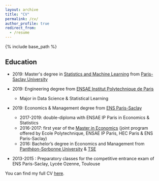 ```yaml
---
layout: archive
title: "CV"
permalink: /cv/
author_profile: true
redirect_from:
  - /resume
---
```


{% include base_path %}



## Education

- 2019: Master's degree in [Statistics and Machine Learning](https://master-statml.imo.universite-paris-saclay.fr/) from [Paris-Saclay University](https://www.universite-paris-saclay.fr/en)
  
- 2019: Engineering degree from [ENSAE Institut Polytechnique de Paris](https://www.ensae.fr/en/)
  - Major in Data Science & Statistical Learning
  
- 2019: Economics & Management degree from [ENS Paris-Saclay](https://ens-paris-saclay.fr/en)
  - 2017-2019: double-diploma with ENSAE IP Paris in Economics & Statistics
  - 2016-2017: first year of the [Master in Economics](http://phd-in-economics.com/) (joint program offered by Ecole Polytechnique, ENSAE IP Paris, HEC Paris & ENS Paris-Saclay)
  - 2016: Bachelor’s degree in Economics and Management from [Panthéon-Sorbonne University](https://www.pantheonsorbonne.fr/accueil) & [TSE](https://www.tse-fr.eu/fr)
  
 - 2013-2015 : Preparatory classes for the competitive entrance exam of ENS Paris-Saclay, Lycée Ozenne, Toulouse

You can find my full CV [here](https://nbviewer.jupyter.org/github/martinmugnier/martinmugnier.github.io/blob/master/files/paper1.pdf).

